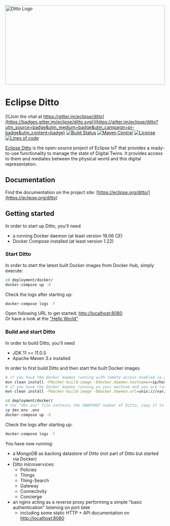 <a href="https://eclipse.org/ditto/">
  <img src="https://eclipse.org/ditto/images/ditto.svg" alt="Ditto Logo" width="100%" height="250">
</a>

# Eclipse Ditto

[![Join the chat at https://gitter.im/eclipse/ditto](https://badges.gitter.im/eclipse/ditto.svg)](https://gitter.im/eclipse/ditto?utm_source=badge&utm_medium=badge&utm_campaign=pr-badge&utm_content=badge)
[![Build Status](https://travis-ci.org/eclipse/ditto.svg?branch=master)](https://travis-ci.org/eclipse/ditto)
[![Maven Central](https://img.shields.io/maven-metadata/v/http/central.maven.org/maven2/org/eclipse/ditto/ditto/maven-metadata.xml.svg)](http://search.maven.org/#search|ga|1|org.eclipse.ditto)
[![License](https://img.shields.io/badge/License-EPL%202.0-green.svg)](https://opensource.org/licenses/EPL-2.0)
[![Lines of code](https://img.shields.io/badge/dynamic/xml.svg?label=Lines%20of%20code&url=https%3A%2F%2Fwww.openhub.net%2Fprojects%2Feclipse-ditto.xml%3Fapi_key%3D11ac3aa12a364fd87b461559a7eedcc53e18fb5a4cf1e43e02cb7a615f1f3d4f&query=%2Fresponse%2Fresult%2Fproject%2Fanalysis%2Ftotal_code_lines&colorB=lightgrey)](https://www.openhub.net/p/eclipse-ditto)

[Eclipse Ditto](https://eclipse.org/ditto/) is the open-source project of Eclipse IoT that provides a ready-to-use functionality to manage the state of Digital Twins. It provides access to them and mediates between the physical world and this digital representation.

## Documentation

Find the documentation on the project site: [https://eclipse.org/ditto/](https://eclipse.org/ditto)

## Getting started

In order to start up Ditto, you'll need
* a running Docker daemon (at least version 18.06 CE)
* Docker Compose installed (at least version 1.22)

### Start Ditto

In order to start the latest built Docker images from Docker Hub, simply execute:

```bash
cd deployment/docker/
docker-compose up -d
```

Check the logs after starting up:
```bash
docker-compose logs -f
```

Open following URL to get started: [http://localhost:8080](http://localhost:8080)<br/>
Or have a look at the ["Hello World"](https://eclipse.org/ditto/intro-hello-world.html)

### Build and start Ditto

In order to build Ditto, you'll need
* JDK 11 >= 11.0.5
* Apache Maven 3.x installed

In order to first build Ditto and then start the built Docker images

```bash
# if you have the docker daemon running with remote access enabled (e.g. in a Vagrant box or on localhost):
mvn clean install -Pdocker-build-image -Ddocker.daemon.hostname=<ip/host of your docker daemon>
# if you have the docker daemon running on your machine and you are running on Unix, you can also connect against the docker socket:
mvn clean install -Pdocker-build-image -Ddocker.daemon.url=unix:///var/run/docker.sock

cd deployment/docker/
# the "dev.env" file contains the SNAPSHOT number of Ditto, copy it to ".env" so that docker compose uses it:
cp dev.env .env
docker-compose up -d
```

Check the logs after starting up:
```bash
docker-compose logs -f
```

You have now running:
* a MongoDB as backing datastore of Ditto (not part of Ditto but started via Docker)
* Ditto microservices:
   * Policies
   * Things
   * Thing-Search
   * Gateway
   * Connectivity
   * Concierge
* an nginx acting as a reverse proxy performing a simple "basic authentication" listening on port `8080`
   * including some static HTTP + API documentation on [http://localhost:8080](http://localhost:8080)
